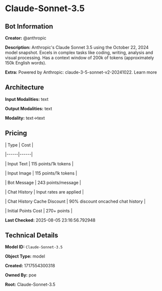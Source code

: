 # Claude-Sonnet-3.5

## Bot Information

**Creator:** @anthropic

**Description:** Anthropic's Claude Sonnet 3.5 using the October 22, 2024 model snapshot. Excels in complex tasks like coding, writing, analysis and visual processing. Has a context window of 200k of tokens (approximately 150k English words).

**Extra:** Powered by Anthropic: claude-3-5-sonnet-v2-20241022. Learn more


## Architecture

**Input Modalities:** text

**Output Modalities:** text

**Modality:** text->text


## Pricing

| Type | Cost |

|------|------|

| Input Text | 115 points/1k tokens |

| Input Image | 115 points/1k tokens |

| Bot Message | 243 points/message |

| Chat History | Input rates are applied |

| Chat History Cache Discount | 90% discount oncached chat history |

| Initial Points Cost | 270+ points |


**Last Checked:** 2025-08-05 23:16:56.792948


## Technical Details

**Model ID:** `Claude-Sonnet-3.5`

**Object Type:** model

**Created:** 1717554300318

**Owned By:** poe

**Root:** Claude-Sonnet-3.5
